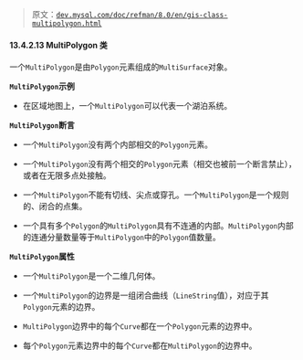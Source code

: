 > 原文：[`dev.mysql.com/doc/refman/8.0/en/gis-class-multipolygon.html`](https://dev.mysql.com/doc/refman/8.0/en/gis-class-multipolygon.html)

#### 13.4.2.13 MultiPolygon 类

一个`MultiPolygon`是由`Polygon`元素组成的`MultiSurface`对象。

**`MultiPolygon`示例**

+   在区域地图上，一个`MultiPolygon`可以代表一个湖泊系统。

**`MultiPolygon`断言**

+   一个`MultiPolygon`没有两个内部相交的`Polygon`元素。

+   一个`MultiPolygon`没有两个相交的`Polygon`元素（相交也被前一个断言禁止），或者在无限多点处接触。

+   一个`MultiPolygon`不能有切线、尖点或穿孔。一个`MultiPolygon`是一个规则的、闭合的点集。

+   一个具有多个`Polygon`的`MultiPolygon`具有不连通的内部。`MultiPolygon`内部的连通分量数量等于`MultiPolygon`中的`Polygon`值数量。

**`MultiPolygon`属性**

+   一个`MultiPolygon`是一个二维几何体。

+   一个`MultiPolygon`的边界是一组闭合曲线（`LineString`值），对应于其`Polygon`元素的边界。

+   `MultiPolygon`边界中的每个`Curve`都在一个`Polygon`元素的边界中。

+   每个`Polygon`元素边界中的每个`Curve`都在`MultiPolygon`的边界中。
